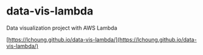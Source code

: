 # data-vis-lambda
Data visualization project with AWS Lambda

[https://lchoung.github.io/data-vis-lambda/](https://lchoung.github.io/data-vis-lambda/)
